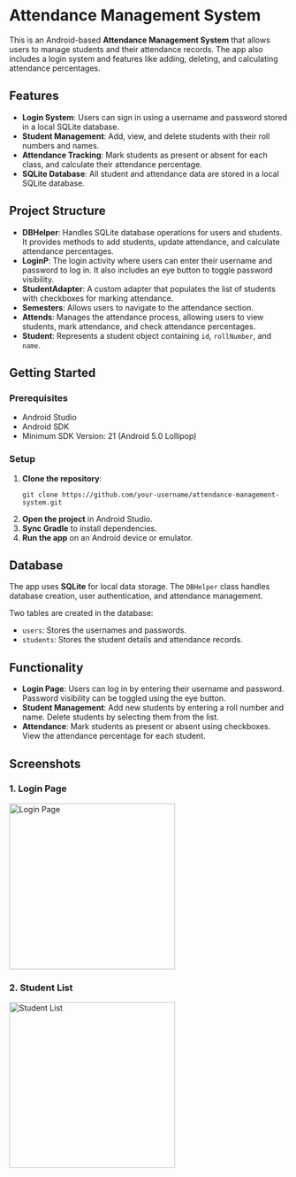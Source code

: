 <!DOCTYPE html>
<html lang="en">
<head>
    <meta charset="UTF-8">
    <meta name="viewport" content="width=device-width, initial-scale=1.0">
</head>
<body>

<h1>Attendance Management System</h1>

<p>This is an Android-based <strong>Attendance Management System</strong> that allows users to manage students and their attendance records. The app also includes a login system and features like adding, deleting, and calculating attendance percentages.</p>

<h2>Features</h2>
    <ul>
        <li><strong>Login System</strong>: Users can sign in using a username and password stored in a local SQLite database.</li>
        <li><strong>Student Management</strong>: Add, view, and delete students with their roll numbers and names.</li>
        <li><strong>Attendance Tracking</strong>: Mark students as present or absent for each class, and calculate their attendance percentage.</li>
        <li><strong>SQLite Database</strong>: All student and attendance data are stored in a local SQLite database.</li>
    </ul>

<h2>Project Structure</h2>
    <ul>
        <li><strong>DBHelper</strong>: Handles SQLite database operations for users and students. It provides methods to add students, update attendance, and calculate attendance percentages.</li>
        <li><strong>LoginP</strong>: The login activity where users can enter their username and password to log in. It also includes an eye button to toggle password visibility.</li>
        <li><strong>StudentAdapter</strong>: A custom adapter that populates the list of students with checkboxes for marking attendance.</li>
        <li><strong>Semesters</strong>: Allows users to navigate to the attendance section.</li>
        <li><strong>Attends</strong>: Manages the attendance process, allowing users to view students, mark attendance, and check attendance percentages.</li>
        <li><strong>Student</strong>: Represents a student object containing <code>id</code>, <code>rollNumber</code>, and <code>name</code>.</li>
    </ul>

<h2>Getting Started</h2>

<h3>Prerequisites</h3>
    <ul>
        <li>Android Studio</li>
        <li>Android SDK</li>
        <li>Minimum SDK Version: 21 (Android 5.0 Lollipop)</li>
    </ul>

<h3>Setup</h3>
    <ol>
        <li><strong>Clone the repository</strong>:
            <pre><code>git clone https://github.com/your-username/attendance-management-system.git</code></pre>
        </li>
        <li><strong>Open the project</strong> in Android Studio.</li>
        <li><strong>Sync Gradle</strong> to install dependencies.</li>
        <li><strong>Run the app</strong> on an Android device or emulator.</li>
    </ol>

<h2>Database</h2>
    <p>The app uses <strong>SQLite</strong> for local data storage. The <code>DBHelper</code> class handles database creation, user authentication, and attendance management.</p>
    <p>Two tables are created in the database:</p>
    <ul>
        <li><code>users</code>: Stores the usernames and passwords.</li>
        <li><code>students</code>: Stores the student details and attendance records.</li>
    </ul>

<h2>Functionality</h2>
    <ul>
        <li><strong>Login Page</strong>: Users can log in by entering their username and password. Password visibility can be toggled using the eye button.</li>
        <li><strong>Student Management</strong>: Add new students by entering a roll number and name. Delete students by selecting them from the list.</li>
        <li><strong>Attendance</strong>: Mark students as present or absent using checkboxes. View the attendance percentage for each student.</li>
    </ul>

<h2>Screenshots</h2>

<h3>1. Login Page</h3>
    <img src="screenshots/login.png" alt="Login Page" width="300">

<h3>2. Student List</h3>
    <img src="screenshots/student-list.png" alt="Student List" width="300">

</body>
</html>
